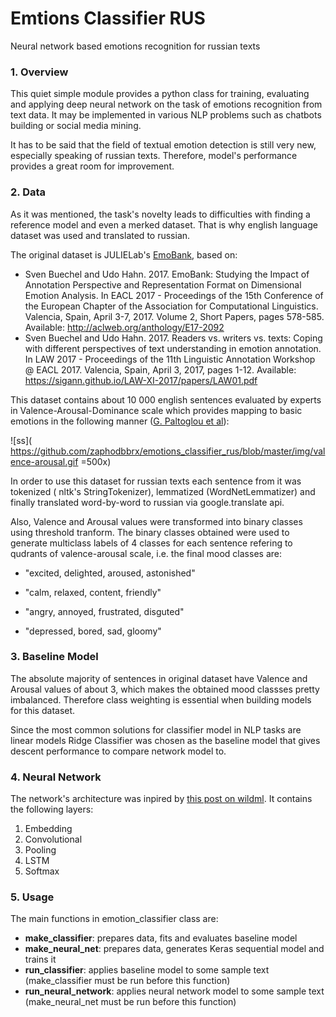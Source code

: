 # Emtions Classifier RUS

Neural network based emotions recognition for russian texts

### 1. Overview

This quiet simple module provides a python class for training, evaluating and applying deep neural network on the task of emotions recognition from text data. It may be implemented in various NLP problems such as chatbots building or social media mining. 

It has to be said that the field of textual emotion detection is still very new, especially speaking of russian texts. Therefore, model's performance provides a great room for improvement.

### 2. Data

As it was mentioned, the task's novelty leads to difficulties with finding a reference model and even a merked dataset. That is why english language dataset was used and translated to russian. 

The original dataset is JULIELab's [EmoBank](https://github.com/JULIELab/EmoBank), based on:

* Sven Buechel and Udo Hahn. 2017. EmoBank: Studying the Impact of Annotation Perspective and Representation Format on Dimensional Emotion Analysis. In EACL 2017 - Proceedings of the 15th Conference of the European Chapter of the Association for Computational Linguistics. Valencia, Spain, April 3-7, 2017. Volume 2, Short Papers, pages 578-585. Available: http://aclweb.org/anthology/E17-2092
* Sven Buechel and Udo Hahn. 2017. Readers vs. writers vs. texts: Coping with different perspectives of text understanding in emotion annotation. In LAW 2017 - Proceedings of the 11th Linguistic Annotation Workshop @ EACL 2017. Valencia, Spain, April 3, 2017, pages 1-12. Available: https://sigann.github.io/LAW-XI-2017/papers/LAW01.pdf

This dataset contains about 10 000 english sentences evaluated by experts in Valence-Arousal-Dominance scale which provides mapping to basic emotions in the following manner ([G. Paltoglou et al](https://www.computer.org/csdl/trans/ta/2013/01/tta2013010116-abs.html)):

![ss]( https://github.com/zaphodbbrx/emotions_classifier_rus/blob/master/img/valence-arousal.gif =500x)

In order to use this dataset for russian texts each sentence from it was tokenized ( nltk's StringTokenizer), lemmatized (WordNetLemmatizer) and finally translated word-by-word to russian via google.translate api.

Also, Valence and Arousal values were transformed into binary classes using threshold tranform. The binary classes obtained were used to generate  multiclass labels of 4 classes for each sentence refering to qudrants of valence-arousal scale, i.e. the final mood classes are:

- "excited, delighted, aroused, astonished"

- "calm, relaxed, content, friendly"

- "angry, annoyed, frustrated, disguted"

- "depressed, bored, sad, gloomy"

### 3. Baseline Model

The absolute majority of sentences in original dataset have Valence and Arousal values of about 3, which makes the obtained mood classses pretty imbalanced. Therefore class weighting is essential when building models for this dataset.

Since the most common solutions for classifier model in NLP tasks are linear models Ridge Classifier was chosen as the baseline model that gives descent performance to compare network model to.

### 4. Neural Network

The network's architecture was inpired by [this post on wildml](http://www.wildml.com/2015/12/implementing-a-cnn-for-text-classification-in-tensorflow/). It contains the following layers:

1. Embedding
2. Convolutional
3. Pooling
4. LSTM
5. Softmax

### 5. Usage

The main functions in emotion_classifier class are:

* **make_classifier**: prepares data, fits and evaluates baseline model
* **make_neural_net**: prepares data, generates Keras sequential model and trains it
* **run_classifier**: applies baseline model to some sample text (make_classifier must be run before this function)
* **run_neural_network**: applies neural network model to some sample text (make_neural_net must be run before this function)



